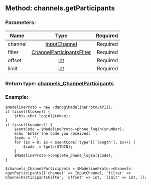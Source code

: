 ## Method: channels.getParticipants  

### Parameters:

| Name     |    Type       | Required |
|----------|:-------------:|---------:|
|channel|[InputChannel](../types/InputChannel.md) | Required|
|filter|[ChannelParticipantsFilter](../types/ChannelParticipantsFilter.md) | Required|
|offset|[int](../types/int.md) | Required|
|limit|[int](../types/int.md) | Required|


### Return type: [channels\_ChannelParticipants](../types/channels\_ChannelParticipants.md)

### Example:


```
$MadelineProto = new \danog\MadelineProto\API();
if (isset($token)) {
    $this->bot_login($token);
}
if (isset($number)) {
    $sentCode = $MadelineProto->phone_login($number);
    echo 'Enter the code you received: ';
    $code = '';
    for ($x = 0; $x < $sentCode['type']['length']; $x++) {
        $code .= fgetc(STDIN);
    }
    $MadelineProto->complete_phone_login($code);
}

$channels_ChannelParticipants = $MadelineProto->channels->getParticipants(['channel' => InputChannel, 'filter' => ChannelParticipantsFilter, 'offset' => int, 'limit' => int, ]);
```